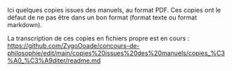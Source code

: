 Ici quelques copies issues des manuels, au format PDF. Ces copies ont le défaut de ne pas être dans un bon format (format texte ou format markdown).

La transcription de ces copies en fichiers propre est en cours :
https://github.com/ZygoOoade/concours-de-philosophie/edit/main/copies%20issues%20des%20manuels/copies_%C3%A0_%C3%A9diter/readme.md
